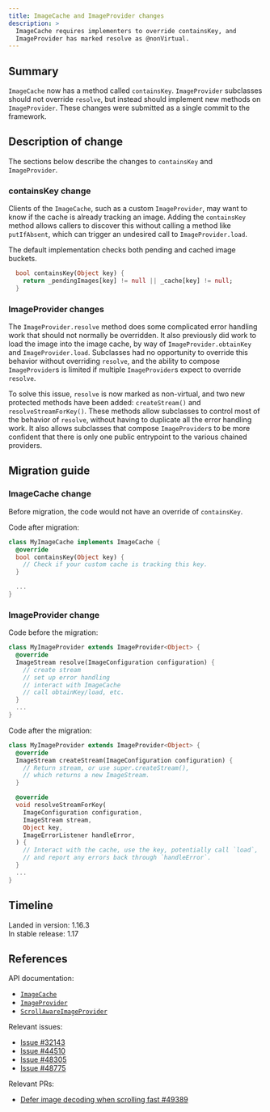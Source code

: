 ```yaml
---
title: ImageCache and ImageProvider changes
description: >
  ImageCache requires implementers to override containsKey, and
  ImageProvider has marked resolve as @nonVirtual.
---
```


## Summary

`ImageCache` now has a method called `containsKey`.
`ImageProvider` subclasses should not override `resolve`,
but instead should implement new methods on `ImageProvider`.
These changes were submitted as a single commit to the framework.

## Description of change

The sections below describe the changes to `containsKey`
and `ImageProvider`.

### containsKey change

Clients of the `ImageCache`, such as a custom `ImageProvider`,
may want to know if the cache is already tracking an image.
Adding the `containsKey` method allows callers to discover
this without calling a method like `putIfAbsent`,
which can trigger an undesired call to `ImageProvider.load`.

The default implementation checks both pending and cached
image buckets.

```dart
  bool containsKey(Object key) {
    return _pendingImages[key] != null || _cache[key] != null;
  }
```

### ImageProvider changes

The `ImageProvider.resolve` method does some complicated
error handling work that should not normally be overridden.
It also previously did work to load the image into the
image cache, by way of `ImageProvider.obtainKey` and
`ImageProvider.load`. Subclasses had no opportunity to
override this behavior without overriding `resolve`,
and the ability to compose `ImageProvider`s is limited
if multiple `ImageProvider`s expect to override `resolve`.

To solve this issue, `resolve` is now marked as non-virtual,
and two new protected methods have been added: `createStream()`
and `resolveStreamForKey()`.
These methods allow subclasses to control most of the behavior
of `resolve`, without having to duplicate all the error handling work.
It also allows subclasses that compose `ImageProvider`s
to be more confident that there is only one public entrypoint
to the various chained providers.

## Migration guide

### ImageCache change

Before migration, the code would not have an override of `containsKey`.

Code after migration:

```dart
class MyImageCache implements ImageCache {
  @override
  bool containsKey(Object key) {
    // Check if your custom cache is tracking this key.
  }

  ...
}
```

### ImageProvider change

Code before the migration:

```dart
class MyImageProvider extends ImageProvider<Object> {
  @override
  ImageStream resolve(ImageConfiguration configuration) {
    // create stream
    // set up error handling
    // interact with ImageCache
    // call obtainKey/load, etc.
  }
  ...
}
```

Code after the migration:

```dart
class MyImageProvider extends ImageProvider<Object> {
  @override
  ImageStream createStream(ImageConfiguration configuration) {
    // Return stream, or use super.createStream(),
    // which returns a new ImageStream.
  }

  @override
  void resolveStreamForKey(
    ImageConfiguration configuration,
    ImageStream stream,
    Object key,
    ImageErrorListener handleError,
  ) {
    // Interact with the cache, use the key, potentially call `load`,
    // and report any errors back through `handleError`.
  }
  ...
}

```

## Timeline

Landed in version: 1.16.3<br>
In stable release: 1.17

## References

API documentation:

* [`ImageCache`][]
* [`ImageProvider`][]
* [`ScrollAwareImageProvider`][]

Relevant issues:

* [Issue #32143][]
* [Issue #44510][]
* [Issue #48305][]
* [Issue #48775][]

Relevant PRs:

* [Defer image decoding when scrolling fast #49389][]

[`ImageCache`]: {{site.api}}flutter/painting/ImageCache-class.html
[`ImageProvider`]: {{site.api}}flutter/painting/ImageProvider-class.html
[`ScrollAwareImageProvider`]: {{site.api}}flutter/widgets/ScrollAwareImageProvider-class.html
[Issue #32143]: {{site.repo.flutter}}issues/32143
[Issue #44510]: {{site.repo.flutter}}issues/44510
[Issue #48305]: {{site.repo.flutter}}issues/48305
[Issue #48775]: {{site.repo.flutter}}issues/48775
[Defer image decoding when scrolling fast #49389]: {{site.repo.flutter}}pull/49389
